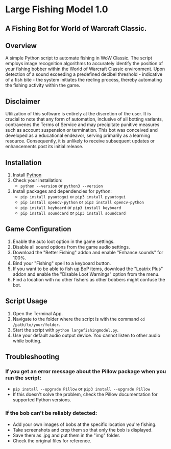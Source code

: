 # Large Fishing Model 1.0

## A Fishing Bot for World of Warcraft Classic.

## Overview
A simple Python script to automate fishing in WoW Classic. The script employs image recognition algorithms to accurately identify the position of your fishing bobber within the World of Warcraft Classic environment. Upon detection of a sound exceeding a predefined decibel threshold - indicative of a fish bite - the system initiates the reeling process, thereby automating the fishing activity within the game.

## Disclaimer
Utilization of this software is entirely at the discretion of the user. It is crucial to note that any form of automation, inclusive of all botting variants, contravenes the Terms of Service and may precipitate punitive measures such as account suspension or termination. This bot was conceived and developed as a educational endeavor, serving primarily as a learning resource. Consequently, it is unlikely to receive subsequent updates or enhancements post its initial release.

## Installation
1. Install [Python](https://www.python.org)
2. Check your installation:
    - `python --version` or `python3 --version`
3. Install packages and dependencies for python:
    - `pip install pyautogui` or `pip3 install pyautogui`
    - `pip install opencv-python` or `pip3 install opencv-python`
    - `pip install keyboard` or `pip3 install keyboard`
    - `pip install soundcard` or `pip3 install soundcard`

## Game Configuration
1. Enable the auto loot option in the game settings.
2. Disable all sound options from the game audio settings.
3. Download the "Better Fishing" addon and enable "Enhance sounds" for 100%.
4. Bind your "Fishing" spell to a keyboard button.
5. If you want to be able to fish up BoP items, download the "Leatrix Plus" addon and enable the "Disable Loot Warnings" option from the menu.
6. Find a location with no other fishers as other bobbers might confuse the bot.

## Script Usage
1. Open the Terminal App.
2. Navigate to the folder where the script is with the command `cd /path/to/your/folder`.
3. Start the script with `python largefishingmodel.py`.
4. Use your default audio output device. You cannot listen to other audio while botting.

## Troubleshooting

### If you get an error message about the Pillow package when you run the script:
- `pip install --upgrade Pillow` or `pip3 install --upgrade Pillow`
- If this doesn't solve the problem, check the Pillow documentation for supported Python versions.

### If the bob can't be reliably detected:
- Add your own images of bobs at the specific location you're fishing.
- Take screenshots and crop them so that only the bob is displayed.
- Save them as .jpg and put them in the "img" folder.
- Check the original files for reference.
